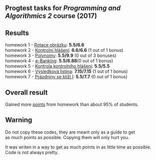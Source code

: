 ## Progtest tasks for _Programming and Algorithmics 2_ course (2017)

## Results
homework 1 - [Rotace obrázku](/PA2/DU_1): __5.5/6.6__<br/>
homework 2 - [Kontrolní hlášení](/PA2/DU_2): __6.6/6.6__ (1 out of 1 bonus)<br/>
homework 3 - [Polynomy](/PA2/DU_3): __5.5/9.9__ (0 out of 3 bonuses)<br/>
homework 4 - [e-Banking](/PA2/DU_4): __5.5/6.88__(0 out of 1 bonus)<br/>
homework 5 - [Kontrola kontrolního hlášení](/PA2/DU_5): __5.5/5.5__<br/>
homework 6 - [Výsledková listina](/PA2/DU_6): __7.15/7.15__ (1 out of 1 bonus)<br/>
homework 7 - [Prázdniny se blíží I](/PA2/DU_7): __5.5/7.7__ (0 out of 1 bonus)

## Overall result
Gained more [points](/PA2/results.pdf) from homework than about 95% of students.

## Warning
Do not copy these codes, they are meant only as a guide to get<br/> as much points as possible. Copying them will only hurt you.

It was writen in a way to get as much points in as little time as possible. Code is not always pretty.
